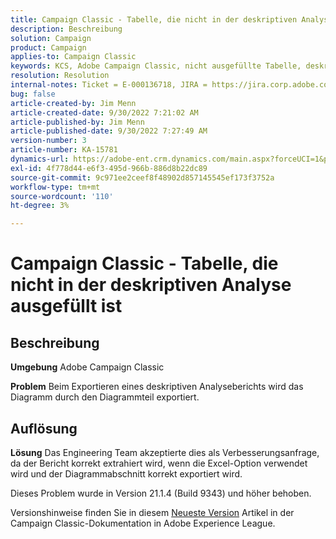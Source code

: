```yaml
---
title: Campaign Classic - Tabelle, die nicht in der deskriptiven Analyse ausgefüllt ist
description: Beschreibung
solution: Campaign
product: Campaign
applies-to: Campaign Classic
keywords: KCS, Adobe Campaign Classic, nicht ausgefüllte Tabelle, deskriptive Analyse, FAQ
resolution: Resolution
internal-notes: Ticket = E-000136718, JIRA = https://jira.corp.adobe.com/browse/NEO-24963
bug: false
article-created-by: Jim Menn
article-created-date: 9/30/2022 7:21:02 AM
article-published-by: Jim Menn
article-published-date: 9/30/2022 7:27:49 AM
version-number: 3
article-number: KA-15781
dynamics-url: https://adobe-ent.crm.dynamics.com/main.aspx?forceUCI=1&pagetype=entityrecord&etn=knowledgearticle&id=7872c36a-9040-ed11-9db1-0022480866ad
exl-id: 4f778d44-e6f3-495d-966b-886d8b22dc89
source-git-commit: 9c971ee2ceef8f48902d857145545ef173f3752a
workflow-type: tm+mt
source-wordcount: '110'
ht-degree: 3%

---
```


# Campaign Classic - Tabelle, die nicht in der deskriptiven Analyse ausgefüllt ist

## Beschreibung


<b>Umgebung</b>
Adobe Campaign Classic

<b>Problem</b>
Beim Exportieren eines deskriptiven Analyseberichts wird das Diagramm durch den Diagrammteil exportiert.


## Auflösung


<b>Lösung</b>
Das Engineering Team akzeptierte dies als Verbesserungsanfrage, da der Bericht korrekt extrahiert wird, wenn die Excel-Option verwendet wird und der Diagrammabschnitt korrekt exportiert wird.

Dieses Problem wurde in Version 21.1.4 (Build 9343) und höher behoben.

Versionshinweise finden Sie in diesem [Neueste Version](https://experienceleague.adobe.com/docs/campaign-classic/using/release-notes/latest-release.html?lang=de) Artikel in der Campaign Classic-Dokumentation in Adobe Experience League.
